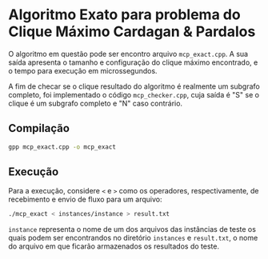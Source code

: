 # Algoritmo Exato para problema do Clique Máximo Cardagan & Pardalos

O algoritmo em questão pode ser encontro arquivo `mcp_exact.cpp`. A sua saída apresenta o tamanho e configuração do clique máximo encontrado, e o tempo para execução em microssegundos.

A fim de checar se o clique resultado do algoritmo é realmente um subgrafo completo, foi implementado o código `mcp_checker.cpp`, cuja saída é "S" se o clique é um subgrafo completo e "N" caso contrário.

## Compilação
```sh
gpp mcp_exact.cpp -o mcp_exact
```

## Execução
Para a execução, considere `<` e `>` como os operadores, respectivamente, de recebimento e envio de fluxo para um arquivo:

``` sh
./mcp_exact < instances/instance > result.txt
``` 

`instance` representa o nome de um dos arquivos das instâncias de teste os quais podem ser encontrandos no diretório `instances` e `result.txt`, o nome do arquivo em que ficarão armazenados os resultados do teste.
